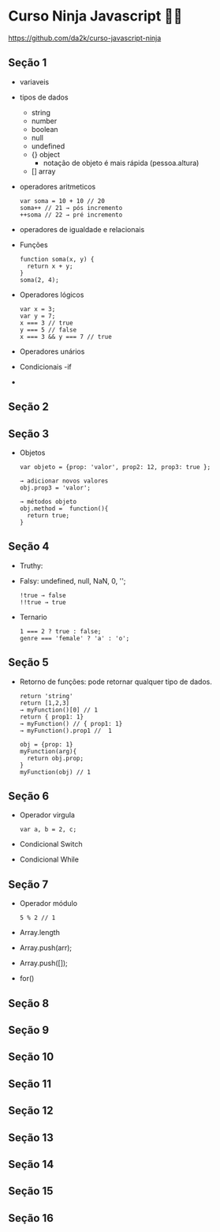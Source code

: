 # Curso Ninja Javascript 🐱‍👤

https://github.com/da2k/curso-javascript-ninja

## Seção 1

  - variaveis
  - tipos de dados
    - string
    - number
    - boolean
    - null
    - undefined
    - {} object
      - notação de objeto é mais rápida (pessoa.altura)
    - [] array

  - operadores aritmeticos

        var soma = 10 + 10 // 20
        soma++ // 21 → pós incremento
        ++soma // 22 → pré incremento

  - operadores de igualdade e relacionais

  - Funções

        function soma(x, y) {
          return x + y;
        }
        soma(2, 4);

  - Operadores lógicos

        var x = 3;
        var y = 7;
        x === 3 // true
        y === 5 // false
        x === 3 && y === 7 // true

  - Operadores unários
  - Condicionais -if
  - 

## Seção 2

## Seção 3
  
  - Objetos

        var objeto = {prop: 'valor', prop2: 12, prop3: true };

        → adicionar novos valores
        obj.prop3 = 'valor';

        → métodos objeto
        obj.method =  function(){
          return true;
        }

## Seção 4

  - Truthy:
  - Falsy: undefined, null, NaN, 0, '';

        !true → false
        !!true → true
  - Ternario

        1 === 2 ? true : false;
        genre === 'female' ? 'a' : 'o';

## Seção 5

  - Retorno de funções: pode retornar qualquer tipo de dados.

        return 'string'
        return [1,2,3]
        → myFunction()[0] // 1
        return { prop1: 1}
        → myFunction() // { prop1: 1}
        → myFunction().prop1 //  1

        obj = {prop: 1}
        myFunction(arg){
          return obj.prop;
        }
        myFunction(obj) // 1

## Seção 6

  - Operador virgula

        var a, b = 2, c;

  - Condicional Switch
  - Condicional While

## Seção 7

  - Operador módulo

        5 % 2 // 1

  - Array.length
  - Array.push(arr);
  - Array.push([]);

  - for()

## Seção 8
## Seção 9
## Seção 10
## Seção 11
## Seção 12
## Seção 13
## Seção 14
## Seção 15
## Seção 16

